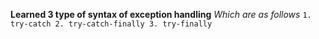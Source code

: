 **Learned 3 type of syntax of exception handling**
*Which are as follows*
`1. try-catch
2. try-catch-finally
3. try-finally`
